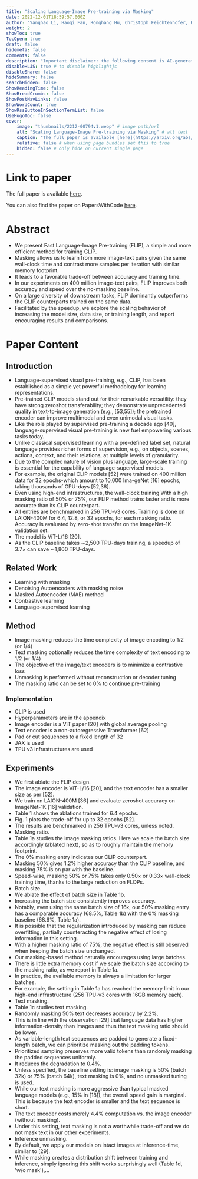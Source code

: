 ```yaml
---
title: "Scaling Language-Image Pre-training via Masking"
date: 2022-12-01T18:59:57.000Z
author: "Yanghao Li, Haoqi Fan, Ronghang Hu, Christoph Feichtenhofer, Kaiming He"
weight: 2
showToc: true
TocOpen: true
draft: false
hidemeta: false
comments: false
description: "Important disclaimer: the following content is AI-generated, please make sure to fact check the presented information by reading the full paper."
disableHLJS: true # to disable highlightjs
disableShare: false
hideSummary: false
searchHidden: false
ShowReadingTime: false
ShowBreadCrumbs: false
ShowPostNavLinks: false
ShowWordCount: true
ShowRssButtonInSectionTermList: false
UseHugoToc: false
cover:
    image: "thumbnails/2212-00794v1.webp" # image path/url
    alt: "Scaling Language-Image Pre-training via Masking" # alt text
    caption: "The full paper is available [here](https://arxiv.org/abs/2212.00794)." # display caption under cover
    relative: false # when using page bundles set this to true
    hidden: false # only hide on current single page
---
```


# Link to paper
The full paper is available [here](https://arxiv.org/abs/2212.00794).

You can also find the paper on PapersWithCode [here](https://paperswithcode.com/paper/scaling-language-image-pre-training-via).

# Abstract
- We present Fast Language-Image Pre-training (FLIP), a simple and more efficient method for training CLIP.
- Masking allows us to learn from more image-text pairs given the same wall-clock time and contrast more samples per iteration with similar memory footprint.
- It leads to a favorable trade-off between accuracy and training time.
- In our experiments on 400 million image-text pairs, FLIP improves both accuracy and speed over the no-masking baseline.
- On a large diversity of downstream tasks, FLIP dominantly outperforms the CLIP counterparts trained on the same data.
- Facilitated by the speedup, we explore the scaling behavior of increasing the model size, data size, or training length, and report encouraging results and comparisons.

# Paper Content

## Introduction
- Language-supervised visual pre-training, e.g., CLIP, has been established as a simple yet powerful methodology for learning representations.
- Pre-trained CLIP models stand out for their remarkable versatility: they have strong zeroshot transferability; they demonstrate unprecedented quality in text-to-image generation (e.g., [53,55]); the pretrained encoder can improve multimodal and even unimodal visual tasks.
- Like the role played by supervised pre-training a decade ago [40], language-supervised visual pre-training is new fuel empowering various tasks today.
- Unlike classical supervised learning with a pre-defined label set, natural language provides richer forms of supervision, e.g., on objects, scenes, actions, context, and their relations, at multiple levels of granularity.
- Due to the complex nature of vision plus language, large-scale training is essential for the capability of language-supervised models.
- For example, the original CLIP models [52] were trained on 400 million data for 32 epochs-which amount to 10,000 Ima-geNet [16] epochs, taking thousands of GPU-days [52,36].
- Even using high-end infrastructures, the wall-clock training With a high masking ratio of 50% or 75%, our FLIP method trains faster and is more accurate than its CLIP counterpart.
- All entries are benchmarked in 256 TPU-v3 cores. Training is done on LAION-400M for 6.4, 12.8, or 32 epochs, for each masking ratio. Accuracy is evaluated by zero-shot transfer on the ImageNet-1K validation set.
- The model is ViT-L/16 [20].
- As the CLIP baseline takes ∼2,500 TPU-days training, a speedup of 3.7× can save ∼1,800 TPU-days.

## Related Work
- Learning with masking
- Denoising Autoencoders with masking noise
- Masked Autoencoder (MAE) method
- Contrastive learning
- Language-supervised learning

## Method
- Image masking reduces the time complexity of image encoding to 1/2 (or 1/4)
- Text masking optionally reduces the time complexity of text encoding to 1/2 (or 1/4)
- The objective of the image/text encoders is to minimize a contrastive loss
- Unmasking is performed without reconstruction or decoder tuning
- The masking ratio can be set to 0% to continue pre-training

### Implementation
- CLIP is used
- Hyperparameters are in the appendix
- Image encoder is a ViT paper [20] with global average pooling
- Text encoder is a non-autoregressive Transformer [62]
- Pad or cut sequences to a fixed length of 32
- JAX is used
- TPU v3 infrastructures are used

## Experiments
- We first ablate the FLIP design.
- The image encoder is ViT-L/16 [20], and the text encoder has a smaller size as per [52].
- We train on LAION-400M [36] and evaluate zeroshot accuracy on ImageNet-1K [16] validation.
- Table 1 shows the ablations trained for 6.4 epochs.
- Fig. 1 plots the trade-off for up to 32 epochs [52].
- The results are benchmarked in 256 TPU-v3 cores, unless noted.
- Masking ratio.
- Table 1a studies the image masking ratios. Here we scale the batch size accordingly (ablated next), so as to roughly maintain the memory footprint.
- The 0% masking entry indicates our CLIP counterpart.
- Masking 50% gives 1.2% higher accuracy than the CLIP baseline, and masking 75% is on par with the baseline.
- Speed-wise, masking 50% or 75% takes only 0.50× or 0.33× wall-clock training time, thanks to the large reduction on FLOPs.
- Batch size.
- We ablate the effect of batch size in Table 1b.
- Increasing the batch size consistently improves accuracy.
- Notably, even using the same batch size of 16k, our 50% masking entry has a comparable accuracy (68.5%, Table 1b) with the 0% masking baseline (68.6%, Table 1a).
- It is possible that the regularization introduced by masking can reduce overfitting, partially counteracting the negative effect of losing information in this setting.
- With a higher masking ratio of 75%, the negative effect is still observed when keeping the batch size unchanged.
- Our masking-based method naturally encourages using large batches.
- There is little extra memory cost if we scale the batch size according to the masking ratio, as we report in Table 1a.
- In practice, the available memory is always a limitation for larger batches.
- For example, the setting in Table 1a has reached the memory limit in our high-end infrastructure (256 TPU-v3 cores with 16GB memory each).
- Text masking.
- Table 1c studies text masking.
- Randomly masking 50% text decreases accuracy by 2.2%.
- This is in line with the observation [29] that language data has higher information-density than images and thus the text masking ratio should be lower.
- As variable-length text sequences are padded to generate a fixed-length batch, we can prioritize masking out the padding tokens.
- Prioritized sampling preserves more valid tokens than randomly masking the padded sequences uniformly.
- It reduces the degradation to 0.4%.
- Unless specified, the baseline setting is: image masking is 50% (batch 32k) or 75% (batch 64k), text masking is 0%, and no unmasked tuning is used.
- While our text masking is more aggressive than typical masked language models (e.g., 15% in [18]), the overall speed gain is marginal. This is because the text encoder is smaller and the text sequence is short.
- The text encoder costs merely 4.4% computation vs. the image encoder (without masking).
- Under this setting, text masking is not a worthwhile trade-off and we do not mask text in our other experiments.
- Inference unmasking.
- By default, we apply our models on intact images at inference-time, similar to [29].
- While masking creates a distribution shift between training and inference, simply ignoring this shift works surprisingly well (Table 1d, 'w/o mask'),...
